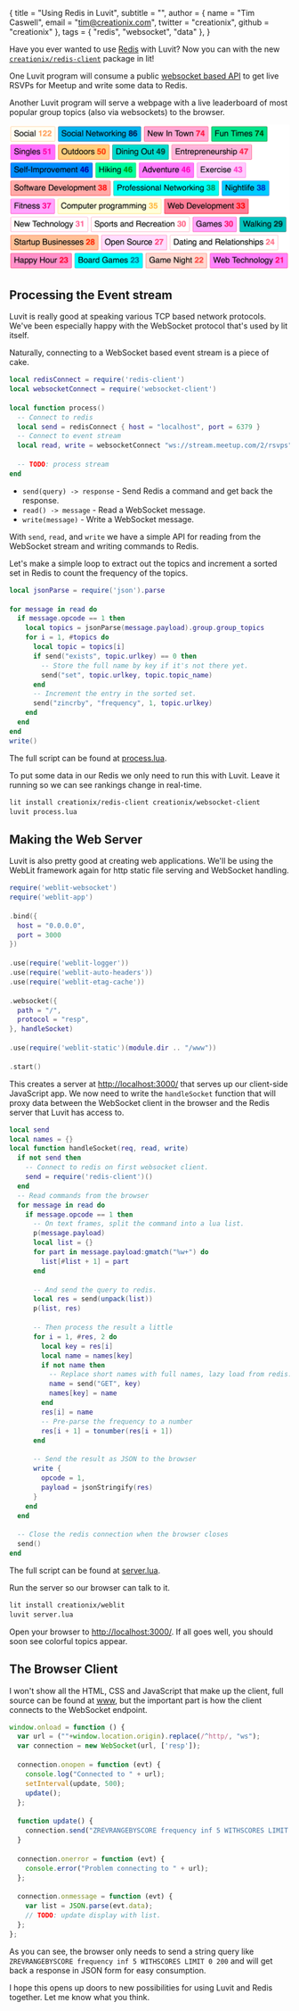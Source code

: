 { title = "Using Redis in Luvit",
  subtitle = "",
  author = {
    name = "Tim Caswell",
    email = "tim@creationix.com",
    twitter = "creationix",
    github = "creationix"
  },
  tags = { "redis", "websocket", "data" },
}

Have you ever wanted to use [Redis][] with Luvit?  Now you can with the new
[`creationix/redis-client`](https://luvit.io/lit.html#author:creationix%20redis-client) package in lit!

One Luvit program will consume a public [websocket based API][] to get live
RSVPs for Meetup and write some data to Redis.

Another Luvit program will serve a webpage with a live leaderboard of most
popular group topics (also via websockets) to the browser.

![Sample Output](redis-client/sample.png)

## Processing the Event stream

Luvit is really good at speaking various TCP based network protocols. We've been
especially happy with the WebSocket protocol that's used by lit itself.

Naturally, connecting to a WebSocket based event stream is a piece of cake.

```lua
local redisConnect = require('redis-client')
local websocketConnect = require('websocket-client')

local function process()
  -- Connect to redis
  local send = redisConnect { host = "localhost", port = 6379 }
  -- Connect to event stream
  local read, write = websocketConnect "ws://stream.meetup.com/2/rsvps"

  -- TODO: process stream
end
```

 - `send(query) -> response` - Send Redis a command and get back the response.
 - `read() -> message` - Read a WebSocket message.
 - `write(message)` - Write a WebSocket message.

With `send`, `read`, and `write` we have a simple API for reading from the
WebSocket stream and writing commands to Redis.

Let's make a simple loop to extract out the topics and increment a sorted set
in Redis to count the frequency of the topics.

```lua
local jsonParse = require('json').parse

for message in read do
  if message.opcode == 1 then
    local topics = jsonParse(message.payload).group.group_topics
    for i = 1, #topics do
      local topic = topics[i]
      if send("exists", topic.urlkey) == 0 then
        -- Store the full name by key if it's not there yet.
        send("set", topic.urlkey, topic.topic_name)
      end
      -- Increment the entry in the sorted set.
      send("zincrby", "frequency", 1, topic.urlkey)
    end
  end
end
write()
```

The full script can be found at [process.lua][].

To put some data in our Redis we only need to run this with Luvit.  Leave it
running so we can see rankings change in real-time.

```sh
lit install creationix/redis-client creationix/websocket-client
luvit process.lua
```

## Making the Web Server

Luvit is also pretty good at creating web applications.  We'll be using the
WebLit framework again for http static file serving and WebSocket handling.

```lua
require('weblit-websocket')
require('weblit-app')

.bind({
  host = "0.0.0.0",
  port = 3000
})

.use(require('weblit-logger'))
.use(require('weblit-auto-headers'))
.use(require('weblit-etag-cache'))

.websocket({
  path = "/",
  protocol = "resp",
}, handleSocket)

.use(require('weblit-static')(module.dir .. "/www"))

.start()
```

This creates a server at <http://localhost:3000/> that serves up our client-side
JavaScript app.  We now need to write the `handleSocket` function that will
proxy data between the WebSocket client in the browser and the Redis server that
Luvit has access to.

```lua
local send
local names = {}
local function handleSocket(req, read, write)
  if not send then
    -- Connect to redis on first websocket client.
    send = require('redis-client')()
  end
  -- Read commands from the browser
  for message in read do
    if message.opcode == 1 then
      -- On text frames, split the command into a lua list.
      p(message.payload)
      local list = {}
      for part in message.payload:gmatch("%w+") do
        list[#list + 1] = part
      end

      -- And send the query to redis.
      local res = send(unpack(list))
      p(list, res)

      -- Then process the result a little
      for i = 1, #res, 2 do
        local key = res[i]
        local name = names[key]
        if not name then
          -- Replace short names with full names, lazy load from redis.
          name = send("GET", key)
          names[key] = name
        end
        res[i] = name
        -- Pre-parse the frequency to a number
        res[i + 1] = tonumber(res[i + 1])
      end

      -- Send the result as JSON to the browser
      write {
        opcode = 1,
        payload = jsonStringify(res)
      }
    end
  end

  -- Close the redis connection when the browser closes
  send()
end
```

The full script can be found at [server.lua][].

Run the server so our browser can talk to it.

```sh
lit install creationix/weblit
luvit server.lua
```

Open your browser to <http://localhost:3000/>.  If all goes well, you should
soon see colorful topics appear.


## The Browser Client

I won't show all the HTML, CSS and JavaScript that make up the client, full
source can be found at [www][], but the important part is how the client
connects to the WebSocket endpoint.

```js
window.onload = function () {
  var url = (""+window.location.origin).replace(/^http/, "ws");
  var connection = new WebSocket(url, ['resp']);

  connection.onopen = function (evt) {
    console.log("Connected to " + url);
    setInterval(update, 500);
    update();
  };

  function update() {
    connection.send("ZREVRANGEBYSCORE frequency inf 5 WITHSCORES LIMIT 0 200");
  }

  connection.onerror = function (evt) {
    console.error("Problem connecting to " + url);
  };

  connection.onmessage = function (evt) {
    var list = JSON.parse(evt.data);
    // TODO: update display with list.
  };
};
```

As you can see, the browser only needs to send a string query like
`ZREVRANGEBYSCORE frequency inf 5 WITHSCORES LIMIT 0 200` and will get back a
response in JSON form for easy consumption.

I hope this opens up doors to new possibilities for using Luvit and Redis
together.  Let me know what you think.

[Redis]: http://redis.io/
[websocket based API]: http://www.meetup.com/meetup_api/docs/stream/2/rsvps/#websockets
[www]: https://github.com/luvit/luvit.io/tree/master/articles/redis-client/www
[server.lua]: https://github.com/luvit/luvit.io/blob/master/articles/redis-client/server.lua
[process.lua]: https://github.com/luvit/luvit.io/blob/master/articles/redis-client/process.lua
